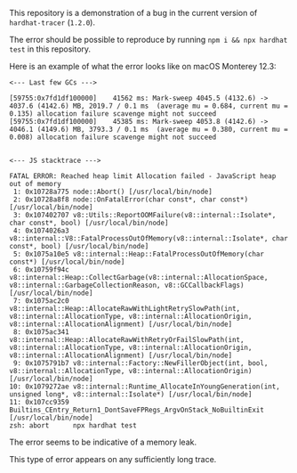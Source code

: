 This repository is a demonstration of a bug in the current version of `hardhat-tracer` (`1.2.0`).

The error should be possible to reproduce by running `npm i && npx hardhat test` in this repository.

Here is an example of what the error looks like on macOS Monterey 12.3:

```
<--- Last few GCs --->

[59755:0x7fd1df100000]    41562 ms: Mark-sweep 4045.5 (4132.6) -> 4037.6 (4142.6) MB, 2019.7 / 0.1 ms  (average mu = 0.684, current mu = 0.135) allocation failure scavenge might not succeed
[59755:0x7fd1df100000]    45385 ms: Mark-sweep 4053.8 (4142.6) -> 4046.1 (4149.6) MB, 3793.3 / 0.1 ms  (average mu = 0.380, current mu = 0.008) allocation failure scavenge might not succeed


<--- JS stacktrace --->

FATAL ERROR: Reached heap limit Allocation failed - JavaScript heap out of memory
 1: 0x10728a775 node::Abort() [/usr/local/bin/node]
 2: 0x10728a8f8 node::OnFatalError(char const*, char const*) [/usr/local/bin/node]
 3: 0x107402707 v8::Utils::ReportOOMFailure(v8::internal::Isolate*, char const*, bool) [/usr/local/bin/node]
 4: 0x1074026a3 v8::internal::V8::FatalProcessOutOfMemory(v8::internal::Isolate*, char const*, bool) [/usr/local/bin/node]
 5: 0x1075a10e5 v8::internal::Heap::FatalProcessOutOfMemory(char const*) [/usr/local/bin/node]
 6: 0x10759f94c v8::internal::Heap::CollectGarbage(v8::internal::AllocationSpace, v8::internal::GarbageCollectionReason, v8::GCCallbackFlags) [/usr/local/bin/node]
 7: 0x1075ac2c0 v8::internal::Heap::AllocateRawWithLightRetrySlowPath(int, v8::internal::AllocationType, v8::internal::AllocationOrigin, v8::internal::AllocationAlignment) [/usr/local/bin/node]
 8: 0x1075ac341 v8::internal::Heap::AllocateRawWithRetryOrFailSlowPath(int, v8::internal::AllocationType, v8::internal::AllocationOrigin, v8::internal::AllocationAlignment) [/usr/local/bin/node]
 9: 0x1075791b7 v8::internal::Factory::NewFillerObject(int, bool, v8::internal::AllocationType, v8::internal::AllocationOrigin) [/usr/local/bin/node]
10: 0x1079272ae v8::internal::Runtime_AllocateInYoungGeneration(int, unsigned long*, v8::internal::Isolate*) [/usr/local/bin/node]
11: 0x107cc9359 Builtins_CEntry_Return1_DontSaveFPRegs_ArgvOnStack_NoBuiltinExit [/usr/local/bin/node]
zsh: abort      npx hardhat test
```

The error seems to be indicative of a memory leak. 

This type of error appears on any sufficiently long trace.
